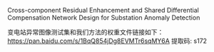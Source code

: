 Cross-component Residual Enhancement and Shared Differential Compensation Network Design for Substation Anomaly Detection

变电站异常图像测试集和我们方法的权重文件链接如下：https://pan.baidu.com/s/1BqQ854jDg8EVMTr6sqMY6A 提取码: s172
